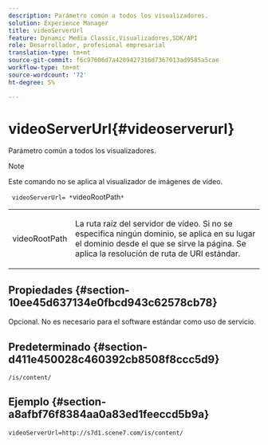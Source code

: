 ```yaml
---
description: Parámetro común a todos los visualizadores.
solution: Experience Manager
title: videoServerUrl
feature: Dynamic Media Classic,Visualizadores,SDK/API
role: Desarrollador, profesional empresarial
translation-type: tm+mt
source-git-commit: f6c97606d7a4209427316d7367013ad9585a5cae
workflow-type: tm+mt
source-wordcount: '72'
ht-degree: 5%

---
```



# videoServerUrl{#videoserverurl}

Parámetro común a todos los visualizadores.

>[!NOTE]
>
>Este comando no se aplica al visualizador de imágenes de vídeo.

` videoServerUrl= *`videoRootPath`*`

<table id="table_9B98C97485DD4DEB8A6ECBCE8DF6B886"> 
 <tbody> 
  <tr> 
   <td colname="col1"> <p> <span class="codeph"> <span class="varname"> videoRootPath</span> </span> </p> </td> 
   <td colname="col2"> <p> La ruta raíz del servidor de vídeo. Si no se especifica ningún dominio, se aplica en su lugar el dominio desde el que se sirve la página. Se aplica la resolución de ruta de URI estándar. </p> </td> 
  </tr> 
 </tbody> 
</table>

## Propiedades {#section-10ee45d637134e0fbcd943c62578cb78}

Opcional. No es necesario para el software estándar como uso de servicio.

## Predeterminado {#section-d411e450028c460392cb8508f8ccc5d9}

`/is/content/`

## Ejemplo {#section-a8afbf76f8384aa0a83ed1feeccd5b9a}

```
videoServerUrl=http://s7d1.scene7.com/is/content/
```

